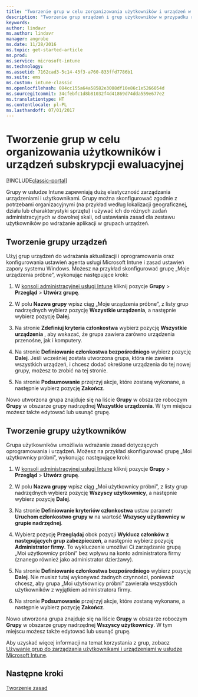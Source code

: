```yaml
---
title: "Tworzenie grup w celu zorganizowania użytkowników i urządzeń w bezpłatnej wersji próbnej"
description: "Tworzenie grup urządzeń i grup użytkowników w przypadku rejestracji w celu korzystania z bezpłatnej 30-dniowej wersji ewaluacyjnej usługi Microsoft Intune."
keywords: 
author: lindavr
ms.author: lindavr
manager: angrobe
ms.date: 11/28/2016
ms.topic: get-started-article
ms.prod: 
ms.service: microsoft-intune
ms.technology: 
ms.assetid: 7162cad3-5c14-43f3-a760-833ffd7786b1
ms.suite: ems
ms.custom: intune-classic
ms.openlocfilehash: 084cc155a64a58582e3008df10e86c1e5266054d
ms.sourcegitcommit: 34cfebfc1d8b81032f4d41869d74dda559e677e2
ms.translationtype: HT
ms.contentlocale: pl-PL
ms.lasthandoff: 07/01/2017
---
```

# <a name="create-groups-to-organize-evaluation-subscription-users-and-devices"></a>Tworzenie grup w celu organizowania użytkowników i urządzeń subskrypcji ewaluacyjnej

[!INCLUDE[classic-portal](../includes/classic-portal.md)]

Grupy w usłudze Intune zapewniają dużą elastyczność zarządzania urządzeniami i użytkownikami. Grupy można skonfigurować zgodnie z potrzebami organizacyjnymi (na przykład według lokalizacji geograficznej, działu lub charakterystyki sprzętu) i używać ich do różnych zadań administracyjnych w dowolnej skali, od ustawiania zasad dla zestawu użytkowników po wdrażanie aplikacji w grupach urządzeń.

## <a name="create-a-device-group"></a>Tworzenie grupy urządzeń
Użyj grup urządzeń do wdrażania aktualizacji i oprogramowania oraz konfigurowania ustawień agenta usługi Microsoft Intune i zasad ustawień zapory systemu Windows. Możesz na przykład skonfigurować grupę „Moje urządzenia próbne”, wykonując następujące kroki:

1.  W [konsoli administracyjnej usługi Intune](https://manage.microsoft.com/) kliknij pozycje **Grupy** &gt; **Przegląd** &gt; **Utwórz grupę**.

2.  W polu **Nazwa grupy** wpisz ciąg „Moje urządzenia próbne”, z listy grup nadrzędnych wybierz pozycję **Wszystkie urządzenia**, a następnie wybierz pozycję **Dalej**.

3.  Na stronie **Zdefiniuj kryteria członkostwa** wybierz pozycję **Wszystkie urządzenia** , aby wskazać, że grupa zawiera zarówno urządzenia przenośne, jak i komputery.

4.  Na stronie **Definiowanie członkostwa bezpośredniego** wybierz pozycję **Dalej**. Jeśli wcześniej została utworzona grupa, która nie zawiera wszystkich urządzeń, i chcesz dodać określone urządzenia do tej nowej grupy, możesz to zrobić na tej stronie.

5.  Na stronie **Podsumowanie** przejrzyj akcje, które zostaną wykonane, a następnie wybierz pozycję **Zakończ**.

Nowo utworzona grupa znajduje się na liście **Grupy** w obszarze roboczym **Grupy** w obszarze grupy nadrzędnej **Wszystkie urządzenia**. W tym miejscu możesz także edytować lub usunąć grupę.

## <a name="create-a-user-group"></a>Tworzenie grupy użytkowników
Grupa użytkowników umożliwia wdrażanie zasad dotyczących oprogramowania i urządzeń. Możesz na przykład skonfigurować grupę „Moi użytkownicy próbni”, wykonując następujące kroki:

1.  W [konsoli administracyjnej usługi Intune](https://manage.microsoft.com/) kliknij pozycje **Grupy** &gt; **Przegląd** &gt; **Utwórz grupę**.

2.  W polu **Nazwa grupy** wpisz ciąg „Moi użytkownicy próbni”, z listy grup nadrzędnych wybierz pozycję **Wszyscy użytkownicy**, a następnie wybierz pozycję **Dalej**.

3.  Na stronie **Definiowanie kryteriów członkostwa** ustaw parametr **Uruchom członkostwo grupy w** na wartość **Wszyscy użytkownicy w grupie nadrzędnej**.

4.  Wybierz pozycję **Przeglądaj** obok pozycji **Wyklucz członków z następujących grup zabezpieczeń**, a następnie wybierz pozycję **Administrator firmy**. To wykluczenie umożliwi Ci zarządzanie grupą „Moi użytkownicy próbni” bez wpływu na konto administratora firmy (znanego również jako administrator dzierżawy).

5.  Na stronie **Definiowanie członkostwa bezpośredniego** wybierz pozycję **Dalej**. Nie musisz tutaj wykonywać żadnych czynności, ponieważ chcesz, aby grupa „Moi użytkownicy próbni” zawierała wszystkich użytkowników z wyjątkiem administratora firmy.

6.  Na stronie **Podsumowanie** przejrzyj akcje, które zostaną wykonane, a następnie wybierz pozycję **Zakończ**.

Nowo utworzona grupa znajduje się na liście **Grupy** w obszarze roboczym **Grupy** w obszarze grupy nadrzędnej **Wszyscy użytkownicy**. W tym miejscu możesz także edytować lub usunąć grupę.

Aby uzyskać więcej informacji na temat korzystania z grup, zobacz [Używanie grup do zarządzania użytkownikami i urządzeniami w usłudze Microsoft Intune](/intune-classic/Deploy-Use/use-groups-to-manage-users-and-devices-with-microsoft-intune).

## <a name="next-steps"></a>Następne kroki
[Tworzenie zasad](get-started-with-a-30-day-trial-of-microsoft-intune-step-4.md)  
